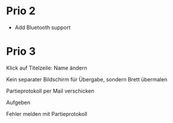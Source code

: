 # Prio 2

* Add Bluetooth support

# Prio 3

Klick auf Titelzeile: Name ändern

Kein separater Bildschirm für Übergabe, sondern Brett übermalen

Partieprotokoll per Mail verschicken

Aufgeben

Fehler melden mit Partieprotokoll

